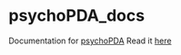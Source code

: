 # psychoPDA\_docs
Documentation for [psychoPDA][1]
Read it [here][2]

[1]:	https://github.com/lucasjfriesen/jamoviPsychoPDA/
[2]:	https://github.com/lucasjfriesen/jamoviPsychoPDA_docs
